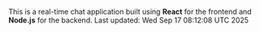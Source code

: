 This is a real-time chat application built using **React** for the frontend and **Node.js** for the backend.
Last updated: Wed Sep 17 08:12:08 UTC 2025
